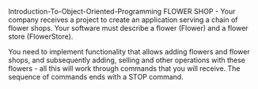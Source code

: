 Introduction-To-Object-Oriented-Programming
FLOWER SHOP - Your company receives a project to create an application serving a chain of flower shops. Your software must describe a flower (Flower) and a flower store (FlowerStore).

You need to implement functionality that allows adding flowers and flower shops, and subsequently adding, selling and other operations with these flowers - all this will work through commands that you will receive. The sequence of commands ends with a STOP command.

